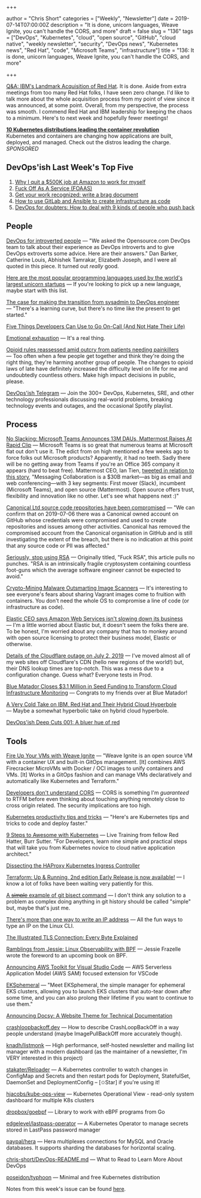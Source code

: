+++

author = "Chris Short"
categories = ["Weekly", "Newsletter"]
date = 2019-07-14T07:00:00Z
description = "It is done, unicorn languages, Weave Ignite, you can't handle the CORS, and more"
draft = false
slug = "136"
tags = ["DevOps", "Kubernetes", "cloud", "open source", "GitHub", "cloud native", "weekly newsletter", "security", "DevOps news", "Kubernetes news", "Red Hat", "code", "Microsoft Teams", "infrastructure"]
title = "136: It is done, unicorn languages, Weave Ignite, you can't handle the CORS, and more"

+++

[Q&A: IBM's Landmark Acquisition of Red Hat](https://www.ibm.com/blogs/think/2019/07/ibm-red-hat/). It is done. Aside from extra meetings from too many Red Hat folks, I have seen zero change. I'd like to talk more about the whole acquisition process from my point of view since it was announced, at some point. Overall, from my perspective, the process was smooth. I commend Red Hat and IBM leadership for keeping the chaos to a minimum. Here's to next week and hopefully fewer meetings!

[**10 Kubernetes distributions leading the container revolution**](https://www.oreilly.com/pub/cpc/238261)  
Kubernetes and containers are changing how applications are built, deployed, and managed. Check out the distros leading the charge. *SPONSORED*

## DevOps'ish Last Week's Top Five

1. [Why I quit a $500K job at Amazon to work for myself](https://danielvassallo.com/only-intrinsic-motivation-lasts/)
1. [Fuck Off As A Service (FOAAS)](https://foaas.com/)
1. [Get your work recognized: write a brag document](https://jvns.ca/blog/brag-documents/)
1. [How to use GitLab and Ansible to create infrastructure as code](https://about.gitlab.com/2019/07/01/using-ansible-and-gitlab-as-infrastructure-for-code/)
1. [DevOps for doubters: How to deal with 9 kinds of people who push back](https://enterprisersproject.com/article/2019/7/devops-for-doubters-9-tips)

## People

[DevOps for introverted people](https://opensource.com/article/19/7/devops-introverted-people) — "We asked the Opensource.com DevOps team to talk about their experience as DevOps introverts and to give DevOps extroverts some advice. Here are their answers." Dan Barker, Catherine Louis, Abhishek Tamrakar, Elizabeth Joseph, and I were all quoted in this piece. It turned out *really* good.

[Here are the most popular programming languages used by the world's largest unicorn startups](https://www.geekwire.com/2019/popular-programming-languages-used-worlds-largest-unicorn-startups/) — If you're looking to pick up a new language, maybe start with this list.

[The case for making the transition from sysadmin to DevOps engineer](https://opensource.com/article/19/7/devops-vs-sysadmin) — "There's a learning curve, but there's no time like the present to get started."

[Five Things Developers Can Use to Go On-Call (And Not Hate Their Life)](https://channel9.msdn.com/Shows/5-Things/Five-Things-Developers-Can-Use-to-Go-On-Call-And-Not-Hate-Their-Life)

[Emotional exhaustion](https://en.wikipedia.org/wiki/Emotional_exhaustion) — It's a real thing.

[Opioid rules reassessed amid outcry from patients needing painkillers](https://www.usatoday.com/story/news/health/2019/07/12/opioid-rules-reassessed-amid-outcry-patients-needing-painkillers/1705026001/) — Too often when a few people get together and think they're doing the right thing, they're harming another group of people. The changes to opioid laws of late have definitely increased the difficulty level on life for me and undoubtedly countless others. Make high impact decisions in public, please.

[DevOps'ish Telegram](https://t.me/devopsish) — Join the 300+ DevOps, Kubernetes, SRE, and other technology professionals discussing real-world problems, breaking technology events and outages, and the occasional Spotify playlist.

## Process

[No Slacking: Microsoft Teams Announces 13M DAUs, Mattermost Raises At Rapid Clip](https://news.crunchbase.com/news/no-slacking-microsoft-teams-announces-13m-daus-mattermost-raises-at-rapid-clip/) — Microsoft Teams is so great that numerous teams at Microsoft flat out don't use it. The edict from on high mentioned a few weeks ago to force folks out Microsoft products? Apparently, it had no teeth. Sadly there will be no getting away from Teams if you're an Office 365 company it appears (hard to beat free). Mattermost CEO, Ian Tien, [tweeted in relation to this story](https://twitter.com/iantien/status/1150031555256913920), "Messaging Collaboration is a $30B market—as big as email and web conferencing—with 3 key segments: First mover (Slack), incumbent (Microsoft Teams), and open source (Mattermost). Open source offers trust, flexibility and innovation like no other. Let's see what happens next :)"

[Canonical Ltd source code repositories have been compromised](https://news.ycombinator.com/item?id=20369902) — "We can confirm that on 2019-07-06 there was a Canonical owned account on GitHub whose credentials were compromised and used to create repositories and issues among other activities. Canonical has removed the compromised account from the Canonical organisation in GitHub and is still investigating the extent of the breach, but there is no indication at this point that any source code or PII was affected."

[Seriously, stop using RSA](https://blog.trailofbits.com/2019/07/08/fuck-rsa/) — Originally titled, "Fuck RSA", this article pulls no punches. "RSA is an intrinsically fragile cryptosystem containing countless foot-guns which the average software engineer cannot be expected to avoid."

[Crypto-Mining Malware Outsmarting Image Scanners](https://blog.aquasec.com/crypto-mining-malware-container-security) — It's interesting to see everyone's fears about sharing Vagrant images come to fruition with containers. You don't need the whole OS to compromise a line of code (or infrastructure as code).

[Elastic CEO says Amazon Web Services isn't slowing down its business](https://www.businessinsider.com/elastic-shay-banon-amazon-web-services-elasticsearch-2019-7) — I'm a little worried about Elastic but, it doesn't seem the folks there are. To be honest, I'm worried about any company that has to monkey around with open source licensing to protect their business model, Elastic or otherwise.

[Details of the Cloudflare outage on July 2, 2019](https://blog.cloudflare.com/details-of-the-cloudflare-outage-on-july-2-2019/) — I've moved almost all of my web sites off Cloudflare's CDN (hello new regions of the world!) but, their DNS lookup times are top-notch. This was a mess due to a configuration change. Guess what? Everyone tests in Prod.

[Blue Matador Closes $3.1 Million in Seed Funding to Transform Cloud Infrastructure Monitoring](https://finance.yahoo.com/news/blue-matador-closes-3-1-150000613.html) — Congrats to my friends over at Blue Matador!

[A Very Cold Take on IBM, Red Hat and Their Hybrid Cloud Hyperbole](http://www.platformonomics.com/2019/07/a-very-cold-take-on-ibm-red-hat-and-their-hybrid-cloud-hyperbole/) — Maybe a somewhat hyperbolic take on hybrid cloud hyperbole.

[DevOps'ish Deep Cuts 001: A bluer hue of red](https://devopsish.com/deep-cuts-001/)

## Tools

[Fire Up Your VMs with Weave Ignite](https://www.weave.works/blog/fire-up-your-vms-with-weave-ignite) — "Weave Ignite is an open source VM with a container UX and built-in GitOps management. [It] combines AWS Firecracker MicroVMs with Docker / OCI images to unify containers and VMs. [It] Works in a GitOps fashion and can manage VMs declaratively and automatically like Kubernetes and Terraform."

[Developers don't understand CORS](https://fosterelli.co/developers-dont-understand-cors) — CORS is something I'm *guaranteed* to RTFM before even thinking about touching anything remotely close to cross origin related. The security implications are too high.

[Kubernetes productivity tips and tricks](https://www.padok.fr/en/blog/kubernetes-productivity-tips) — "Here's are Kubernetes tips and tricks to code and deploy faster."

[9 Steps to Awesome with Kubernetes](https://learning.oreilly.com/live-training/courses/9-steps-to-awesome-with-kubernetes/0636920283713/) — Live Training from fellow Red Hatter, Burr Sutter. "For Developers, learn nine simple and practical steps that will take you from Kubernetes novice to cloud native application architect."

[Dissecting the HAProxy Kubernetes Ingress Controller](https://www.haproxy.com/blog/dissecting-the-haproxy-kubernetes-ingress-controller/)

[Terraform: Up & Running, 2nd edition Early Release is now available!](https://blog.gruntwork.io/terraform-up-running-2nd-edition-early-release-is-now-available-b104fc29783f?gi=95020ed22d5) — I know a lot of folks have been waiting very patiently for this.

[A ~~simple~~ example of git bisect command](https://www.pixelstech.net/article/1562942424-A-simple-example-of-git-bisect-command) — I don't think any solution to a problem as complex doing anything in git history should be called "simple" but, maybe that's just me.

[There's more than one way to write an IP address](https://ma.ttias.be/theres-more-than-one-way-to-write-an-ip-address/) — All the fun ways to type an IP on the Linux CLI.

[The Illustrated TLS Connection: Every Byte Explained](https://tls.ulfheim.net/)

[Ramblings from Jessie: Linux Observability with BPF](https://blog.jessfraz.com/post/linux-observability-with-bpf/) — Jessie Frazelle wrote the foreword to an upcoming book on BPF.

[Announcing AWS Toolkit for Visual Studio Code](https://aws.amazon.com/blogs/developer/announcing-aws-toolkit-for-visual-studio-code/) — AWS Serverless Application Model (AWS SAM) focused extension for VSCode

[EKSphemeral](https://eksphemeral.info/) — "Meet EKSphemeral, the simple manager for ephemeral EKS clusters, allowing you to launch EKS clusters that auto-tear down after some time, and you can also prolong their lifetime if you want to continue to use them."

[Announcing Docsy: A Website Theme for Technical Documentation](https://opensource.googleblog.com/2019/07/announcing-docsy-website-theme-for.html)

[crashloopbackoff.dev](https://crashloopbackoff.dev) — How to describe CrashLoopBackOff in a way people understand (maybe ImagePullBackOff more accurately though).

[knadh/listmonk](https://github.com/knadh/listmonk) — High performance, self-hosted newsletter and mailing list manager with a modern dashboard (as the maintainer of a newsletter, I'm VERY interested in this project)

[stakater/Reloader](https://github.com/stakater/Reloader) — A Kubernetes controller to watch changes in ConfigMap and Secrets and then restart pods for Deployment, StatefulSet, DaemonSet and DeploymentConfig – [✩Star] if you're using it!

[hjacobs/kube-ops-view](https://github.com/hjacobs/kube-ops-view) — Kubernetes Operational View - read-only system dashboard for multiple K8s clusters

[dropbox/goebpf](https://github.com/dropbox/goebpf) — Library to work with eBPF programs from Go

[edgelevel/lastpass-operator](https://github.com/edgelevel/lastpass-operator) — A Kubernetes Operator to manage secrets stored in LastPass password manager

[paypal/hera](https://github.com/paypal/hera) — Hera multiplexes connections for MySQL and Oracle databases. It supports sharding the databases for horizontal scaling.

[chris-short/DevOps-README.md](https://github.com/chris-short/DevOps-README.md) — What to Read to Learn More About DevOps

[poseidon/typhoon](https://github.com/poseidon/typhoon) — Minimal and free Kubernetes distribution

Notes from this week's issue can be found [here](./notes/).
